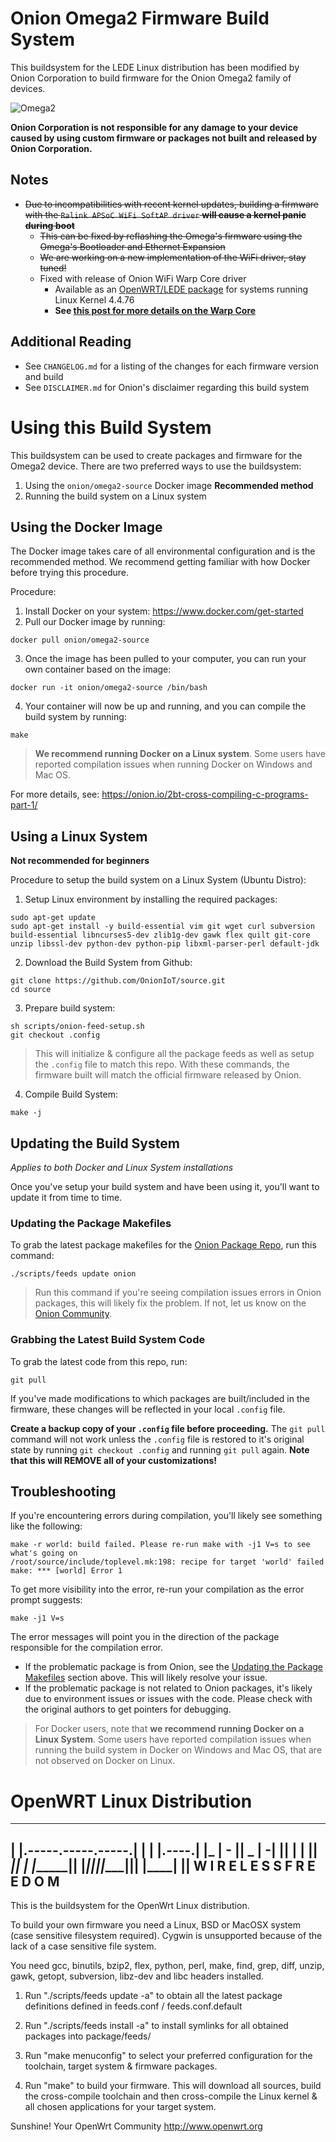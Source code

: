 # Onion Omega2 Firmware Build System

This buildsystem for the LEDE Linux distribution has been modified by Onion Corporation to build firmware for the Onion Omega2 family of devices.

![Omega2](https://github.com/OnionIoT/Onion-Media/raw/master/Product%20Photos/Omega2/OM2-2.jpg)

**Onion Corporation is not responsible for any damage to your device caused by using custom firmware or packages not built and released by Onion Corporation.**

## Notes

* ~~Due to incompatibilities with recent kernel updates, building a firmware with the `Ralink APSoC WiFi SoftAP driver` **will cause a kernel panic during boot**~~
	* ~~This can be fixed by reflashing the Omega's firmware using the Omega's Bootloader and Ethernet Expansion~~
	* ~~We are working on a new implementation of the WiFi driver, stay tuned!~~
	* Fixed with release of Onion WiFi Warp Core driver
		* Available as an [OpenWRT/LEDE package](https://github.com/OnionIoT/OpenWRT-Packages/tree/master/wifi-warp-core) for systems running Linux Kernel 4.4.76
		* **See [this post for more details on the Warp Core](https://onion.io/2bt-brand-new-os-release/)**

## Additional Reading

* See `CHANGELOG.md` for a listing of the changes for each firmware version and build
* See `DISCLAIMER.md` for Onion's disclaimer regarding this build system

# Using this Build System

This buildsystem can be used to create packages and firmware for the Omega2 device. There are two preferred ways to use the buildsystem:

1. Using the `onion/omega2-source` Docker image **Recommended method**
2. Running the build system on a Linux system

## Using the Docker Image

The Docker image takes care of all environmental configuration and is the recommended method. We recommend getting familiar with how Docker before trying this procedure.

Procedure:

1. Install Docker on your system: https://www.docker.com/get-started
2. Pull our Docker image by running:
```
docker pull onion/omega2-source
```
3. Once the image has been pulled to your computer, you can run your own container based on the image: 
```
docker run -it onion/omega2-source /bin/bash
```
4. Your container will now be up and running, and you can compile the build system by running:
```
make
```

> **We recommend running Docker on a Linux system**. Some users have reported compilation issues when running Docker on Windows and Mac OS.

For more details, see: https://onion.io/2bt-cross-compiling-c-programs-part-1/

## Using a Linux System

**Not recommended for beginners** 

Procedure to setup the build system on a Linux System (Ubuntu Distro):

1. Setup Linux environment by installing the required packages:
```
sudo apt-get update
sudo apt-get install -y build-essential vim git wget curl subversion build-essential libncurses5-dev zlib1g-dev gawk flex quilt git-core unzip libssl-dev python-dev python-pip libxml-parser-perl default-jdk
```

2. Download the Build System from Github:
```
git clone https://github.com/OnionIoT/source.git
cd source
```

3. Prepare build system:
```
sh scripts/onion-feed-setup.sh
git checkout .config
```
> This will initialize & configure all the package feeds as well as setup the `.config` file to match this repo. With these commands, the firmware built will match the official firmware released by Onion.

4. Compile Build System:
```
make -j
```

## Updating the Build System
*Applies to both Docker and Linux System installations*

Once you've setup your build system and have been using it, you'll want to update it from time to time.

### Updating the Package Makefiles

To grab the latest package makefiles for the [Onion Package Repo](https://github.com/OnionIoT/openwrt-packages), run this command:

```
./scripts/feeds update onion
```

> Run this command if you're seeing compilation issues errors in Onion packages, this will likely fix the problem. If not, let us know on the [Onion Community](http://community.onion.io/).

### Grabbing the Latest Build System Code

To grab the latest code from this repo, run:

```
git pull
```

If you've made modifications to which packages are built/included in the firmware, these changes will be reflected in your local `.config` file. 

**Create a backup copy of your `.config` file before proceeding.** The `git pull` command will not work unless the `.config` file is restored to it's original state by running `git checkout .config` and running `git pull` again. **Note that this will REMOVE all of your customizations!** 


## Troubleshooting

If you're encountering errors during compilation, you'll likely see something like the following:

```
make -r world: build failed. Please re-run make with -j1 V=s to see what's going on
/root/source/include/toplevel.mk:198: recipe for target 'world' failed
make: *** [world] Error 1
```

To get more visibility into the error, re-run your compilation as the error prompt suggests:

```
make -j1 V=s
```

The error messages will point you in the direction of the package responsible for the compilation error.
* If the problematic package is from Onion, see the [Updating the Package Makefiles](#updating-the-build-system) section above. This will likely resolve your issue.
* If the problematic package is not related to Onion packages, it's likely due to environment issues or issues with the code. Please check with the original authors to get pointers for debugging.

> For Docker users, note that **we recommend running Docker on a Linux System**. Some users have reported compilation issues when running the build system in Docker on Windows and Mac OS, that are not observed on Docker on Linux.

# OpenWRT Linux Distribution

  _______                     ________        __
 |       |.-----.-----.-----.|  |  |  |.----.|  |_
 |   -   ||  _  |  -__|     ||  |  |  ||   _||   _|
 |_______||   __|_____|__|__||________||__|  |____|
          |__| W I R E L E S S   F R E E D O M
 -----------------------------------------------------

This is the buildsystem for the OpenWrt Linux distribution.

To build your own firmware you need a Linux, BSD or MacOSX system (case
sensitive filesystem required). Cygwin is unsupported because of the lack
of a case sensitive file system.

You need gcc, binutils, bzip2, flex, python, perl, make, find, grep, diff,
unzip, gawk, getopt, subversion, libz-dev and libc headers installed.

1. Run "./scripts/feeds update -a" to obtain all the latest package definitions
defined in feeds.conf / feeds.conf.default

2. Run "./scripts/feeds install -a" to install symlinks for all obtained
packages into package/feeds/

3. Run "make menuconfig" to select your preferred configuration for the
toolchain, target system & firmware packages.

4. Run "make" to build your firmware. This will download all sources, build
the cross-compile toolchain and then cross-compile the Linux kernel & all
chosen applications for your target system.

Sunshine!
	Your OpenWrt Community
	http://www.openwrt.org


